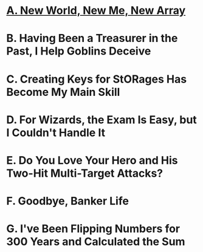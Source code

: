# [A. New World, New Me, New Array](https://codeforces.com/contest/2072/problem/A)
# B. Having Been a Treasurer in the Past, I Help Goblins Deceive
# C. Creating Keys for StORages Has Become My Main Skill
# D. For Wizards, the Exam Is Easy, but I Couldn't Handle It
# E. Do You Love Your Hero and His Two-Hit Multi-Target Attacks?
# F. Goodbye, Banker Life
# G. I've Been Flipping Numbers for 300 Years and Calculated the Sum